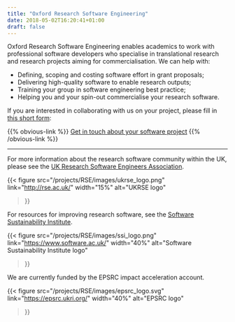 ```yaml
---
title: "Oxford Research Software Engineering"
date: 2018-05-02T16:20:41+01:00
draft: false
---
```


Oxford Research Software Engineering enables academics to work with professional software developers who specialise in translational research and research projects aiming for commercialisation. We can help with:

 - Defining, scoping and costing software effort in grant proposals;
 - Delivering high-quality software to enable research outputs;
 - Training your group in software engineering best practice;
 - Helping you and your spin-out commercialise your research software.

If you are interested in collaborating with us on your project, please fill in [this short form](https://goo.gl/forms/Ten4EsxZSOUIwJLD3):

{{% obvious-link %}}
[Get in touch about your software project](https://goo.gl/forms/Ten4EsxZSOUIwJLD3)
{{% /obvious-link %}}

***

For more information about the research software community within the UK, please see the [UK Research Software Engineers Association](http://rse.ac.uk).

{{< figure
src="/projects/RSE/images/ukrse_logo.png"
link="http://rse.ac.uk/"
width="15%"
alt="UKRSE logo"
>}}


For resources for improving research software, see the [Software Sustainability
Institute](https://www.software.ac.uk).

{{< figure
src="/projects/RSE/images/ssi_logo.png"
link="https://www.software.ac.uk/"
width="40%"
alt="Software Sustainability Institute logo"
>}}


We are currently funded by the EPSRC impact acceleration account.

{{< figure
src="/projects/RSE/images/epsrc_logo.svg"
link="https://epsrc.ukri.org/"
width="40%"
alt="EPSRC logo"
>}}
